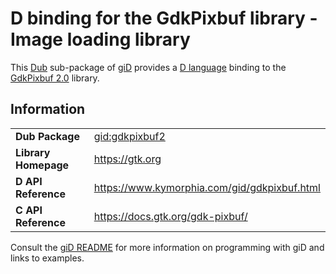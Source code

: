 # D binding for the GdkPixbuf library - Image loading library

This [Dub](https://dub.pm/) sub-package of [giD](https://gid.dub.pm) provides a [D language](https://www.dlang.org) binding to the [GdkPixbuf 2.0](https://gtk.org) library.

## Information

|     |     |
| --- | --- |
| **Dub Package**          | [gid:gdkpixbuf2](https://code.dlang.org/packages/gid%3Agdkpixbuf2)               |
| **Library Homepage**     | https://gtk.org                                                                  |
| **D API Reference**      | https://www.kymorphia.com/gid/gdkpixbuf.html                                     |
| **C API Reference**      | https://docs.gtk.org/gdk-pixbuf/                                                 |

Consult the [giD README](https://github.com/Kymorphia/gid) for more information on programming with giD and links to examples.

